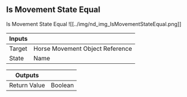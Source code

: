 ## Is Movement State Equal
Is Movement State Equal
![[../img/nd_img_IsMovementStateEqual.png]]

|Inputs||
|--|--|
| Target | Horse Movement Object Reference |
| State | Name |

|Outputs||
|--|--|
| Return Value | Boolean |
